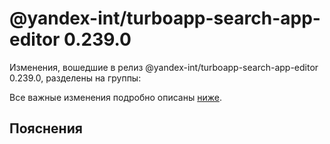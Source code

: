 # @yandex-int/turboapp-search-app-editor 0.239.0

<!-- ЧЕЛОВЕЧЕСКОЕ ВСТУПЛЕНИЕ -->

Изменения, вошедшие в релиз @yandex-int/turboapp-search-app-editor 0.239.0, разделены на группы:

Все важные изменения подробно описаны [ниже](#Пояснения).

## Пояснения

